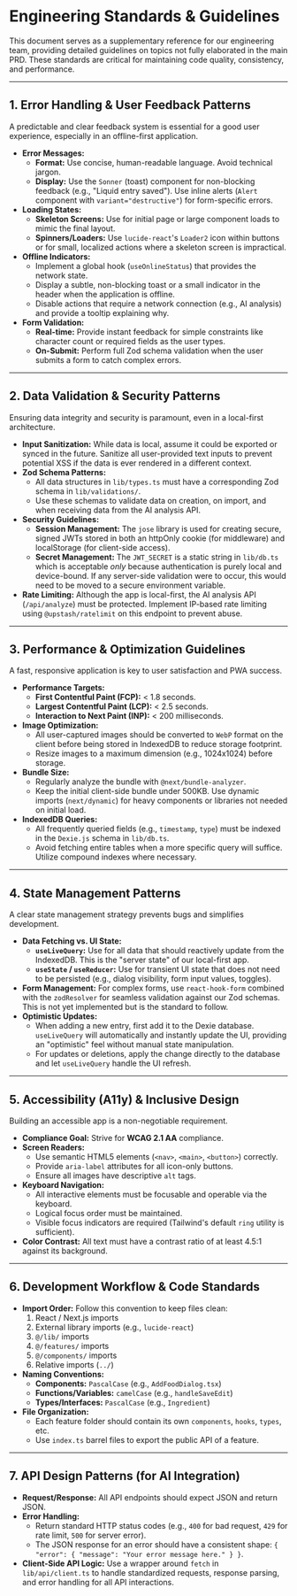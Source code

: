 # Engineering Standards & Guidelines

This document serves as a supplementary reference for our engineering team, providing detailed guidelines on topics not fully elaborated in the main PRD. These standards are critical for maintaining code quality, consistency, and performance.

---

## 1. Error Handling & User Feedback Patterns

A predictable and clear feedback system is essential for a good user experience, especially in an offline-first application.

- **Error Messages:**
  - **Format:** Use concise, human-readable language. Avoid technical jargon.
  - **Display:** Use the `Sonner` (toast) component for non-blocking feedback (e.g., "Liquid entry saved"). Use inline alerts (`Alert` component with `variant="destructive"`) for form-specific errors.
- **Loading States:**
  - **Skeleton Screens:** Use for initial page or large component loads to mimic the final layout.
  - **Spinners/Loaders:** Use `lucide-react`'s `Loader2` icon within buttons or for small, localized actions where a skeleton screen is impractical.
- **Offline Indicators:**
  - Implement a global hook (`useOnlineStatus`) that provides the network state.
  - Display a subtle, non-blocking toast or a small indicator in the header when the application is offline.
  - Disable actions that require a network connection (e.g., AI analysis) and provide a tooltip explaining why.
- **Form Validation:**
  - **Real-time:** Provide instant feedback for simple constraints like character count or required fields as the user types.
  - **On-Submit:** Perform full Zod schema validation when the user submits a form to catch complex errors.

---

## 2. Data Validation & Security Patterns

Ensuring data integrity and security is paramount, even in a local-first architecture.

- **Input Sanitization:** While data is local, assume it could be exported or synced in the future. Sanitize all user-provided text inputs to prevent potential XSS if the data is ever rendered in a different context.
- **Zod Schema Patterns:**
  - All data structures in `lib/types.ts` must have a corresponding Zod schema in `lib/validations/`.
  - Use these schemas to validate data on creation, on import, and when receiving data from the AI analysis API.
- **Security Guidelines:**
  - **Session Management:** The `jose` library is used for creating secure, signed JWTs stored in both an httpOnly cookie (for middleware) and localStorage (for client-side access).
  - **Secret Management:** The `JWT_SECRET` is a static string in `lib/db.ts` which is acceptable _only_ because authentication is purely local and device-bound. If any server-side validation were to occur, this would need to be moved to a secure environment variable.
- **Rate Limiting:** Although the app is local-first, the AI analysis API (`/api/analyze`) must be protected. Implement IP-based rate limiting using `@upstash/ratelimit` on this endpoint to prevent abuse.

---

## 3. Performance & Optimization Guidelines

A fast, responsive application is key to user satisfaction and PWA success.

- **Performance Targets:**
  - **First Contentful Paint (FCP):** < 1.8 seconds.
  - **Largest Contentful Paint (LCP):** < 2.5 seconds.
  - **Interaction to Next Paint (INP):** < 200 milliseconds.
- **Image Optimization:**
  - All user-captured images should be converted to `WebP` format on the client before being stored in IndexedDB to reduce storage footprint.
  - Resize images to a maximum dimension (e.g., 1024x1024) before storage.
- **Bundle Size:**
  - Regularly analyze the bundle with `@next/bundle-analyzer`.
  - Keep the initial client-side bundle under 500KB. Use dynamic imports (`next/dynamic`) for heavy components or libraries not needed on initial load.
- **IndexedDB Queries:**
  - All frequently queried fields (e.g., `timestamp`, `type`) must be indexed in the `Dexie.js` schema in `lib/db.ts`.
  - Avoid fetching entire tables when a more specific query will suffice. Utilize compound indexes where necessary.

---

## 4. State Management Patterns

A clear state management strategy prevents bugs and simplifies development.

- **Data Fetching vs. UI State:**
  - **`useLiveQuery`:** Use for all data that should reactively update from the IndexedDB. This is the "server state" of our local-first app.
  - **`useState` / `useReducer`:** Use for transient UI state that does not need to be persisted (e.g., dialog visibility, form input values, toggles).
- **Form Management:** For complex forms, use `react-hook-form` combined with the `zodResolver` for seamless validation against our Zod schemas. This is not yet implemented but is the standard to follow.
- **Optimistic Updates:**
  - When adding a new entry, first add it to the Dexie database. `useLiveQuery` will automatically and instantly update the UI, providing an "optimistic" feel without manual state manipulation.
  - For updates or deletions, apply the change directly to the database and let `useLiveQuery` handle the UI refresh.

---

## 5. Accessibility (A11y) & Inclusive Design

Building an accessible app is a non-negotiable requirement.

- **Compliance Goal:** Strive for **WCAG 2.1 AA** compliance.
- **Screen Readers:**
  - Use semantic HTML5 elements (`<nav>`, `<main>`, `<button>`) correctly.
  - Provide `aria-label` attributes for all icon-only buttons.
  - Ensure all images have descriptive `alt` tags.
- **Keyboard Navigation:**
  - All interactive elements must be focusable and operable via the keyboard.
  - Logical focus order must be maintained.
  - Visible focus indicators are required (Tailwind's default `ring` utility is sufficient).
- **Color Contrast:** All text must have a contrast ratio of at least 4.5:1 against its background.

---

## 6. Development Workflow & Code Standards

- **Import Order:** Follow this convention to keep files clean:
  1.  React / Next.js imports
  2.  External library imports (e.g., `lucide-react`)
  3.  `@/lib/` imports
  4.  `@/features/` imports
  5.  `@/components/` imports
  6.  Relative imports (`../`)
- **Naming Conventions:**
  - **Components:** `PascalCase` (e.g., `AddFoodDialog.tsx`)
  - **Functions/Variables:** `camelCase` (e.g., `handleSaveEdit`)
  - **Types/Interfaces:** `PascalCase` (e.g., `Ingredient`)
- **File Organization:**
  - Each feature folder should contain its own `components`, `hooks`, `types`, etc.
  - Use `index.ts` barrel files to export the public API of a feature.

---

## 7. API Design Patterns (for AI Integration)

- **Request/Response:** All API endpoints should expect JSON and return JSON.
- **Error Handling:**
  - Return standard HTTP status codes (e.g., `400` for bad request, `429` for rate limit, `500` for server error).
  - The JSON response for an error should have a consistent shape: `{ "error": { "message": "Your error message here." } }`.
- **Client-Side API Logic:** Use a wrapper around `fetch` in `lib/api/client.ts` to handle standardized requests, response parsing, and error handling for all API interactions.
